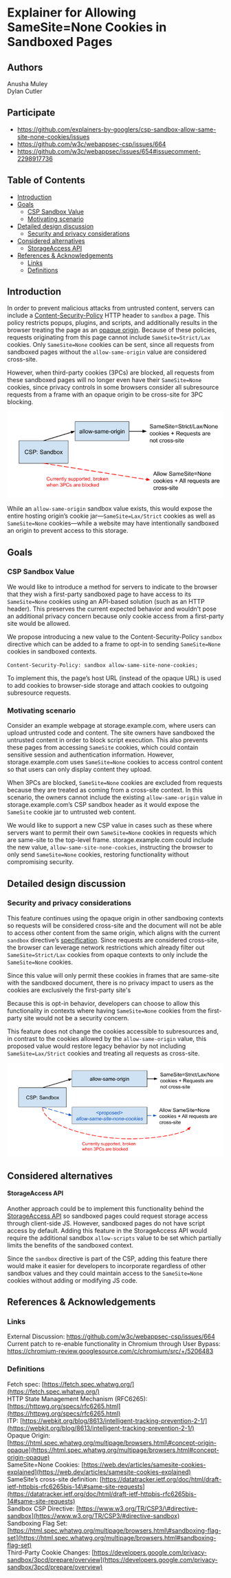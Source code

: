 # Explainer for Allowing SameSite=None Cookies in Sandboxed Pages

## Authors
Anusha Muley\
Dylan Cutler

## Participate
- https://github.com/explainers-by-googlers/csp-sandbox-allow-same-site-none-cookies/issues
- https://github.com/w3c/webappsec-csp/issues/664 
- https://github.com/w3c/webappsec/issues/654#issuecomment-2298917736 

## Table of Contents 
<!-- Update this table of contents by running `npx doctoc README.md` -->
<!-- START doctoc generated TOC please keep comment here to allow auto update -->
<!-- DON'T EDIT THIS SECTION, INSTEAD RE-RUN doctoc TO UPDATE -->

- [Introduction](#introduction)
- [Goals](#goals)
  - [CSP Sandbox Value](#csp-sandbox-value)
  - [Motivating scenario](#motivating-scenario)
- [Detailed design discussion](#detailed-design-discussion)
  - [Security and privacy considerations](#security-and-privacy-considerations)
- [Considered alternatives](#considered-alternatives)
    - [StorageAccess API](#storageaccess-api)
- [References & Acknowledgements](#references--acknowledgements)
  - [Links](#links)
  - [Definitions](#definitions)

<!-- END doctoc generated TOC please keep comment here to allow auto update -->

## Introduction
In order to prevent malicious attacks from untrusted content, servers can include a [Content-Security-Policy](https://www.w3.org/TR/CSP3/#content-security-policy) HTTP header to `sandbox` a page. This policy restricts popups, plugins, and scripts, and additionally results in the browser treating the page as an [opaque origin](https://html.spec.whatwg.org/multipage/browsers.html#concept-origin-opaque). Because of these policies, requests originating from this page cannot include `SameSite=Strict/Lax` cookies. Only `SameSite=None` cookies can be sent, since all requests from sandboxed pages without the `allow-same-origin` value are considered cross-site.

However, when third-party cookies (3PCs) are blocked, all requests from these sandboxed pages will no longer even have their `SameSite=None` cookies, since privacy controls in some browsers consider all subresource requests from a frame with an opaque origin to be cross-site for 3PC blocking. 

![Legacy Sandbox SameSite Cookies Behavior](before.png "")


While an `allow-same-origin` sandbox value exists, this would expose the entire hosting origin’s cookie jar—`SameSite=Lax/Strict` cookies as well as `SameSite=None` cookies—while a website may have intentionally sandboxed an origin to prevent access to this storage. 

## Goals
### CSP Sandbox Value

We would like to introduce a method for servers to indicate to the browser that they wish a first-party sandboxed page to have access to its `SameSite=None` cookies using an API-based solution (such as an HTTP header). This preserves the current expected behavior and wouldn't pose an additional privacy concern because only cookie access from a first-party site would be allowed. 

We propose introducing a new value to the Content-Security-Policy `sandbox` directive which can be added to a frame to opt-in to sending `SameSite=None` cookies in sandboxed contexts. 

`Content-Security-Policy: sandbox allow-same-site-none-cookies;`

To implement this, the page’s host URL (instead of the opaque URL) is used to add cookies to browser-side storage and attach cookies to outgoing subresource requests. 

### Motivating scenario

Consider an example webpage at storage.example.com, where users can upload untrusted code and content. The site owners have sandboxed the untrusted content in order to block script execution. This also prevents these pages from accessing `SameSite` cookies, which could contain sensitive session and authentication information. However, storage.example.com uses `SameSite=None` cookies to access control content so that users can only display content they upload. 

When 3PCs are blocked, `SameSite=None` cookies are excluded from requests because they are treated as coming from a cross-site context. In this scenario, the owners cannot include the existing `allow-same-origin` value in storage.example.com’s CSP sandbox header as it would expose the `SameSite` cookie jar to untrusted web content. 

We would like to support a new CSP value in cases such as these where servers want to permit their own `SameSite=None` cookies in requests which are same-site to the top-level frame. storage.example.com could include the new value, `allow-same-site-none-cookies`, instructing the browser to only send `SameSite=None` cookies, restoring functionality without compromising security.

## Detailed design discussion

### Security and privacy considerations

This feature continues using the opaque origin in other sandboxing contexts so requests will be considered cross-site and the document will not be able to access other content from the same origin, which aligns with the current `sandbox` directive’s [specification](https://html.spec.whatwg.org/multipage/browsers.html#sandboxed-origin-browsing-context-flag). Since requests are considered cross-site, the browser can leverage network restrictions which already filter out `SameSite=Strict/Lax` cookies from opaque contexts to only include the `SameSite=None` cookies.

Since this value will only permit these cookies in frames that are same-site with the sandboxed document, there is no privacy impact to users as the cookies are exclusively the first-party site's  

Because this is opt-in behavior, developers can choose to allow this functionality in contexts where having `SameSite=None` cookies from the first-party site would not be a security concern. 

This feature does not change the cookies accessible to subresources and, in contrast to the cookies allowed by the `allow-same-origin` value, this proposed value would restore legacy behavior by not including `SameSite=Lax/Strict` cookies and treating all requests as cross-site. 

![Proposed Sandbox SameSite Cookies Behavior](after.png "")

## Considered alternatives

#### StorageAccess API

Another approach could be to implement this functionality behind the [StorageAccess API](https://github.com/privacycg/storage-access) so sandboxed pages could request storage access through client-side JS. However, sandboxed pages do not have script access by default. Adding this feature in the StorageAccess API would require the additional sandbox `allow-scripts` value to be set which partially limits the benefits of the sandboxed context. 

Since the `sandbox` directive is part of the CSP, adding this feature there would make it easier for developers to incorporate regardless of other sandbox values and they could maintain access to the `SameSite=None` cookies without adding or modifying JS code. 


## References & Acknowledgements

### Links

External Discussion: https://github.com/w3c/webappsec-csp/issues/664  \
Current patch to re-enable functionality in Chromium through User Bypass: https://chromium-review.googlesource.com/c/chromium/src/+/5206483 

### Definitions 

Fetch spec: [https://fetch.spec.whatwg.org/](https://fetch.spec.whatwg.org/)   
HTTP State Management Mechanism (RFC6265): [https://httpwg.org/specs/rfc6265.html](https://httpwg.org/specs/rfc6265.html)   
ITP: [https://webkit.org/blog/8613/intelligent-tracking-prevention-2-1/](https://webkit.org/blog/8613/intelligent-tracking-prevention-2-1/)   
Opaque Origin: [https://html.spec.whatwg.org/multipage/browsers.html\#concept-origin-opaque](https://html.spec.whatwg.org/multipage/browsers.html#concept-origin-opaque)   
SameSite=None Cookies: [https://web.dev/articles/samesite-cookies-explained](https://web.dev/articles/samesite-cookies-explained)   
SameSite’s cross-site definition: [https://datatracker.ietf.org/doc/html/draft-ietf-httpbis-rfc6265bis-14\#same-site-requests](https://datatracker.ietf.org/doc/html/draft-ietf-httpbis-rfc6265bis-14#same-site-requests)   
Sandbox CSP Directive: [https://www.w3.org/TR/CSP3/\#directive-sandbox](https://www.w3.org/TR/CSP3/#directive-sandbox)   
Sandboxing Flag Set: [https://html.spec.whatwg.org/multipage/browsers.html\#sandboxing-flag-set](https://html.spec.whatwg.org/multipage/browsers.html#sandboxing-flag-set)   
Third-Party Cookie Changes: [https://developers.google.com/privacy-sandbox/3pcd/prepare/overview](https://developers.google.com/privacy-sandbox/3pcd/prepare/overview) 

